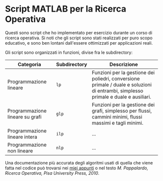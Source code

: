# Script MATLAB per la Ricerca Operativa

Questi sono script che ho implementato per esercizio durante un corso di ricerca operativa.
Si noti che gli script sono stati realizzati per puro scopo educativo, e sono ben lontani dall'essere ottimizzati per applicazioni reali.

Gli script sono organizzati in funzioni, divise fra le subdirectory:

| Categoria | Subdirectory | Descrizione | 
| - | - | - |
| Programmazione lineare | `lp` | Funzioni per la gestione dei poliedri, conversione primale / duale e soluzioni di entrambi, simplesso primale e duale e ausiliari. | 
| Programmazione lineare su grafi | `glp` | Funzioni per la gestione dei grafi, simplesso per flussi, cammini minimi, flussi massimi e tagli minimi. |
| Programmazione lineare intera | `ilp` | ... |
| Programmazione non lineare | `nlp` | ... |

Una documentazione più accurata degli algoritmi usati di quella che viene fatta nel codice può trovarsi nei [miei appunti](https://github.com/seggiani-luca/appunti-or) o nel testo _M. Pappalardo, Ricerca Operativa, Pisa University Press, 2010_.
